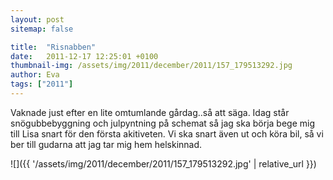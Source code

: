 ```yaml
---
layout: post
sitemap: false

title:  "Risnabben"
date:   2011-12-17 12:25:01 +0100
thumbnail-img: /assets/img/2011/december/2011/157_179513292.jpg
author: Eva
tags: ["2011"]
---
```


Vaknade just efter en lite omtumlande gårdag..så att säga. Idag står snögubbebyggning och julpyntning på schemat så jag ska börja bege mig till Lisa snart för den första akitiveten. Vi ska snart även ut och köra bil, så vi ber till gudarna att jag tar mig hem helskinnad.

![]({{ '/assets/img/2011/december/2011/157_179513292.jpg'  | relative_url }})


